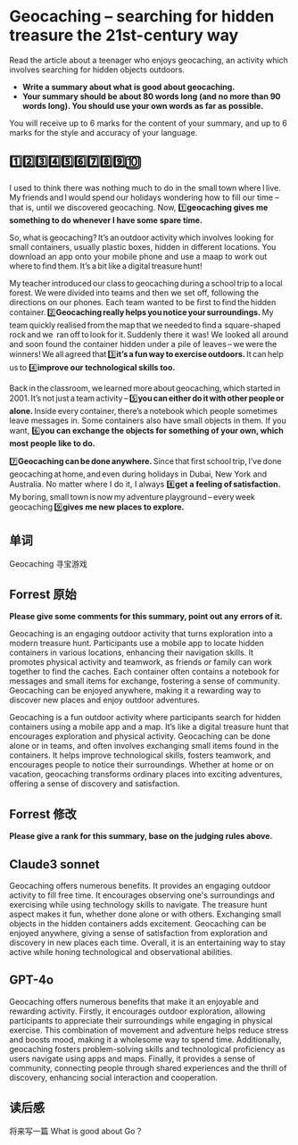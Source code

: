 # Geocaching – searching for hidden treasure the 21st-century way

Read the article about a teenager who enjoys geocaching, an activity which involves searching for hidden objects outdoors.
- **Write a summary about what is good about geocaching.**
- **Your summary should be about 80 words long (and no more than 90 words long). You should use your own words as far as possible.**

You will receive up to 6 marks for the content of your summary, and up to 6 marks for the style and
accuracy of your language.

## 1️⃣2️⃣3️⃣4️⃣5️⃣6️⃣7️⃣8️⃣9️⃣🔟
I used to think there was nothing much to do in the small town where I live. My friends and I would spend our holidays wondering how to fill our time – that is, until we discovered geocaching. Now, 1️⃣**geocaching gives me something to do whenever I have some spare time.**

So, what is geocaching? It’s an outdoor activity which involves looking for small containers, usually plastic boxes, hidden in different locations. You download an app onto your mobile phone and use a maap to work out where to find them. It’s a bit like a digital treasure hunt!

My teacher introduced our class to geocaching during a school trip to a local forest. We were divided into teams and then we set off, following the directions on our phones. Each team wanted to be first to find the hidden container. 2️⃣**Geocaching really helps you notice your surroundings.** My team quickly realised from the map that we needed to find a square-shaped  rock and we  ran off to look for it. Suddenly there it was! We looked all around and soon found the container hidden under a pile of leaves – we were the winners! We all agreed that 3️⃣**it’s a fun way to exercise outdoors.** It can help us to 4️⃣**improve our technological skills too.**

Back in the classroom, we learned more about geocaching, which started in 2001. It’s not just a team activity – 5️⃣**you can either do it with other people or alone.** Inside every container, there’s a notebook which people sometimes leave messages in. Some containers also have small objects in them. If you want, 6️⃣**you can exchange the objects for something of your own, which most people like to do.**

7️⃣**Geocaching can be done anywhere.** Since that first school trip, I’ve done geocaching at home, and even during holidays in Dubai, New York and Australia. No matter where I do it, I always 8️⃣**get a feeling of satisfaction.** My boring, small town is now my adventure playground – every week geocaching 9️⃣**gives me new places to explore.**

## 单词
Geocaching 寻宝游戏

## Forrest 原始 
**Please give some comments for this summary, point out any errors of it.**

Geocaching is an engaging outdoor activity that turns exploration into a modern treasure hunt. Participants use a mobile app to locate hidden containers in various locations, enhancing their navigation skills. It promotes physical activity and teamwork, as friends or family can work together to find the caches. Each container often contains a notebook for messages and small items for exchange, fostering a sense of community. Geocaching can be enjoyed anywhere, making it a rewarding way to discover new places and enjoy outdoor adventures.

Geocaching is a fun outdoor activity where participants search for hidden containers using a mobile app and a map. It’s like a digital treasure hunt that encourages exploration and physical activity. Geocaching can be done alone or in teams, and often involves exchanging small items found in the containers. It helps improve technological skills, fosters teamwork, and encourages people to notice their surroundings. Whether at home or on vacation, geocaching transforms ordinary places into exciting adventures, offering a sense of discovery and satisfaction.

## Forrest 修改 
**Please give a rank for this summary, base on the judging rules above.**


## Claude3 sonnet﻿
Geocaching offers numerous benefits. It provides an engaging outdoor activity to fill free time. It encourages observing one's surroundings and exercising while using technology skills to navigate. The treasure hunt aspect makes it fun, whether done alone or with others. Exchanging small objects in the hidden containers adds excitement. Geocaching can be enjoyed anywhere, giving a sense of satisfaction from exploration and discovery in new places each time. Overall, it is an entertaining way to stay active while honing technological and observational abilities.

## GPT-4o
Geocaching offers numerous benefits that make it an enjoyable and rewarding activity. Firstly, it encourages outdoor exploration, allowing participants to appreciate their surroundings while engaging in physical exercise. This combination of movement and adventure helps reduce stress and boosts mood, making it a wholesome way to spend time. Additionally, geocaching fosters problem-solving skills and technological proficiency as users navigate using apps and maps. Finally, it provides a sense of community, connecting people through shared experiences and the thrill of discovery, enhancing social interaction and cooperation.

## 读后感
将来写一篇 What is good about Go？
